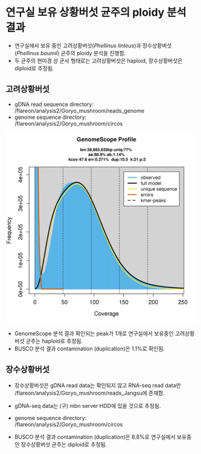 # 연구실 보유 상황버섯 균주의 ploidy 분석 결과

* 연구실에서 보유 중인 고려상황버섯(*Phellinus linteus*)과 장수상황버섯(*Phellinus baumii*) 균주의 ploidy 분석을 진행함.
* 두 균주의 현미경 상 균사 형태로는 고려상황버섯은 haploid, 장수상황버섯은 diploid로 추정됨.

## 고려상황버섯

* gDNA read sequence directory: /flareon/analysis2/Goryo_mushroom/reads_genome
* genome sequence directory: /flareon/analysis2/Goryo_mushroom/circos

![](linear_plot.png)

* GenomeScope 분석 결과 확인되는 peak가 1개로 연구실에서 보유중인 고려상황버섯 균주는 haploid로 추정됨.
* BUSCO 분석 결과 contamination (duplication)은 1.1%로 확인됨.

## 장수상황버섯

* 장수상황버섯은 gDNA read data는 확인되지 않고 RNA-seq read data만 /flareon/analysis2/Goryo_mushroom/reads_Jangsu에 존재함.
* gDNA-seq data는 (구) mbn server HDD에 있을 것으로 추정됨.
* genome sequence directory: /flareon/analysis2/Goryo_mushroom/circos

* BUSCO 분석 결과 contamination (duplication)은 8.8%로 연구실에서 보유중인 장수상황버섯 균주는 diploid로 추정됨.
